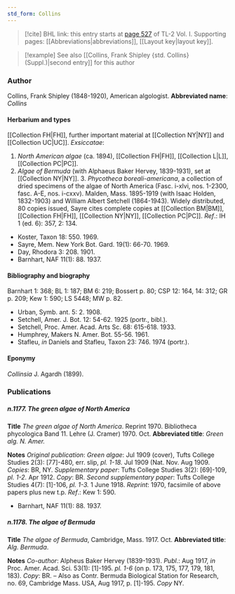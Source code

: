 ```yaml
---
std_form: Collins
---
```


> [!cite] BHL link: this entry starts at [page 527](https://www.biodiversitylibrary.org/page/33120658) of TL-2 Vol. I.
> Supporting pages: [[Abbreviations|abbreviations]], [[Layout key|layout key]].

> [!example] See also [[Collins, Frank Shipley {std. Collins} (Suppl.)|second entry]] for this author

### Author

Collins, Frank Shipley (1848-1920), American algologist. 
**Abbreviated name**: *Collins*

#### Herbarium and types

[[Collection FH|FH]], further important material at [[Collection NY|NY]] and [[Collection UC|UC]].
*Exsiccatae*:
1. *North American algae* (ca. 1894), [[Collection FH|FH]], [[Collection L|L]], [[Collection PC|PC]].
2. *Algae of Bermuda* (with Alphaeus Baker Hervey, 1839-1931), set at [[Collection NY|NY]]. 3. *Phycotheca boreali-americana*, a collection of dried specimens of the algae of North America (Fasc. i-xlvi, nos. 1-2300, fasc. A-E, nos. i-cxxv). Malden, Mass. 1895-1919 (with Isaac Holden, 1832-1903) and William Albert Setchell (1864-1943). Widely distributed, 80 copies issued, Sayre cites complete copies at [[Collection BM|BM]], [[Collection FH|FH]], [[Collection NY|NY]], [[Collection PC|PC]].
*Ref*.: IH 1 (ed. 6): 357, 2: 134.
- Koster, Taxon 18: 550. 1969.
- Sayre, Mem. New York Bot. Gard. 19(1): 66-70. 1969.
- Day, Rhodora 3: 208. 1901.
- Barnhart, NAF 11(1): 88. 1937.

#### Bibliography and biography

Barnhart 1: 368; BL 1: 187; BM 6: 219; Bossert p. 80; CSP 12: 164, 14: 312; GR p. 209; Kew 1: 590; LS 5448; MW p. 82.
- Urban, Symb. ant. 5: 2. 1908.
- Setchell, Amer. J. Bot. 12: 54-62. 1925 (portr., bibl.).
- Setchell, Proc. Amer. Acad. Arts Sc. 68: 615-618. 1933.
- Humphrey, Makers N. Amer. Bot. 55-56. 1961.
- Stafleu, *in* Daniels and Stafleu, Taxon 23: 746. 1974 (portr.).

#### Eponymy

*Collinsia* J. Agardh (1899).

### Publications

##### n.1177. The green algae of North America

**Title**
*The green algae of North America*. Reprint 1970. Bibliotheca phycologica Band 11. Lehre (J. Cramer) 1970. Oct.
**Abbreviated title**: *Green alg. N. Amer.*

**Notes**
*Original publication*:
*Green algae*: Jul 1909 (cover), Tufts College Studies 2(3): \[77\]-480, err. slip, *pl. 1-18.* Jul 1909 (Nat. Nov. Aug 1909. *Copies*: BR, NY.
*Supplementary paper*: Tufts College Studies 3(2): \[69\]-109, *pl. 1-2.* Apr 1912. *Copy*: BR.
*Second supplementary paper*: Tufts College Studies 4(7): \[1\]-106, *pl. 1-3.* 1 June 1918.
*Reprint*: 1970, facsimile of above papers plus new t.p.
*Ref*.: Kew 1: 590.
- Barnhart, NAF 11(1): 88. 1937.

##### n.1178. The algae of Bermuda

**Title**
*The algae of Bermuda*, Cambridge, Mass. 1917. Oct.
**Abbreviated title**: *Alg. Bermuda*.

**Notes**
*Co-author*: Alpheus Baker Hervey (1839-1931).
*Publ*.: Aug 1917, *in* Proc. Amer. Acad. Sci. 53(1): \[1\]-195. *pl. 1-6* (on p. 173, 175, 177, 179, 181, 183). *Copy*: BR. – Also as Contr. Bermuda Biological Station for Research, no. 69, Cambridge Mass. USA, Aug 1917, p. \[1\]-195. *Copy* NY.

